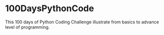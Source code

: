 # 100DaysPythonCode
This 100 days of Python Coding Challenge illustrate from basics to advance level of programming.
